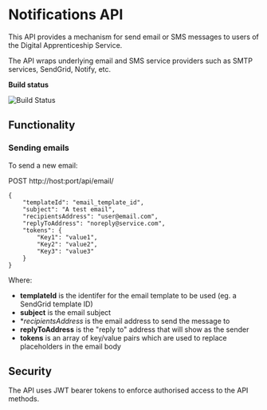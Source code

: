 # Notifications API #

This API provides a mechanism for send email or SMS messages to users of the Digital Apprenticeship Service.

The API wraps underlying email and SMS service providers such as SMTP services, SendGrid, Notify, etc.

**Build status**

![Build Status](https://sfa-gov-uk.visualstudio.com/_apis/public/build/definitions/c39e0c0b-7aff-4606-b160-3566f3bbce23/148/badge)


## Functionality ##

### Sending emails ###

To send a new email:

POST http://host:port/api/email/

    {
        "templateId": "email_template_id",
        "subject": "A test email",
        "recipientsAddress": "user@email.com",
        "replyToAddress": "noreply@service.com",
        "tokens": {
            "Key1": "value1",
            "Key2": "value2",
            "Key3": "value3"
        }
    }

Where:

- **templateId** is the identifer for the email template to be used (eg. a SendGrid template ID)
- **subject** is the email subject
- **recipientsAddress* is the email address to send the message to
- **replyToAddress** is the "reply to" address that will show as the sender
- **tokens** is an array of key/value pairs which are used to replace placeholders in the email body


## Security ##

The API uses JWT bearer tokens to enforce authorised access to the API methods.
